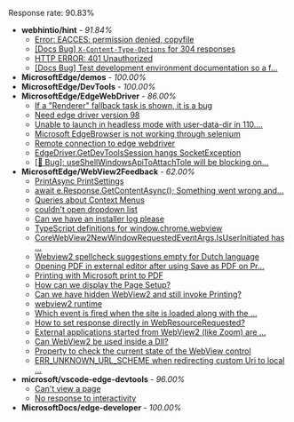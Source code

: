Response rate: 90.83%

* **webhintio/hint** - _91.84%_
  * [Error: EACCES: permission denied, copyfile](https://github.com/webhintio/hint/issues/5432)
  * [[Docs Bug] `X-Content-Type-Options` for 304 responses](https://github.com/webhintio/hint/issues/5417)
  * [HTTP ERROR: 401 Unauthorized](https://github.com/webhintio/hint/issues/5362)
  * [[Docs Bug] Test development environment documentation so a f...](https://github.com/webhintio/hint/issues/5404)
* **MicrosoftEdge/demos** - _100.00%_
* **MicrosoftEdge/DevTools** - _100.00%_
* **MicrosoftEdge/EdgeWebDriver** - _86.00%_
  * [If a "Renderer" fallback task is shown, it is a bug](https://github.com/MicrosoftEdge/EdgeWebDriver/issues/71)
  * [Need edge driver version 98](https://github.com/MicrosoftEdge/EdgeWebDriver/issues/70)
  * [Unable to launch in headless mode with user-data-dir in 110....](https://github.com/MicrosoftEdge/EdgeWebDriver/issues/69)
  * [Microsoft EdgeBrowser is not working through selenium](https://github.com/MicrosoftEdge/EdgeWebDriver/issues/68)
  * [Remote connection to edge webdriver](https://github.com/MicrosoftEdge/EdgeWebDriver/issues/67)
  * [EdgeDriver.GetDevToolsSession hangs SocketException](https://github.com/MicrosoftEdge/EdgeWebDriver/issues/65)
  * [[🐛 Bug]: useShellWindowsApiToAttachToIe will be blocking on...](https://github.com/MicrosoftEdge/EdgeWebDriver/issues/34)
* **MicrosoftEdge/WebView2Feedback** - _62.00%_
  * [PrintAsync PrintSettings](https://github.com/MicrosoftEdge/WebView2Feedback/issues/3284)
  * [await e.Response.GetContentAsync(); Something went wrong and...](https://github.com/MicrosoftEdge/WebView2Feedback/issues/3283)
  * [Queries about Context Menus](https://github.com/MicrosoftEdge/WebView2Feedback/issues/3282)
  * [couldn't open dropdown list](https://github.com/MicrosoftEdge/WebView2Feedback/issues/3281)
  * [Can we have an installer log please](https://github.com/MicrosoftEdge/WebView2Feedback/issues/3280)
  * [TypeScript definitions for window.chrome.webview](https://github.com/MicrosoftEdge/WebView2Feedback/issues/3273)
  * [CoreWebView2NewWindowRequestedEventArgs.IsUserInitiated has ...](https://github.com/MicrosoftEdge/WebView2Feedback/issues/3255)
  * [Webview2 spellcheck suggestions empty for Dutch language](https://github.com/MicrosoftEdge/WebView2Feedback/issues/3237)
  * [Opening PDF in external editor after using Save as PDF on Pr...](https://github.com/MicrosoftEdge/WebView2Feedback/issues/3272)
  * [Printing with Microsoft print to PDF](https://github.com/MicrosoftEdge/WebView2Feedback/issues/3271)
  * [How can we display the Page Setup?](https://github.com/MicrosoftEdge/WebView2Feedback/issues/3270)
  * [Can we have hidden WebView2 and still invoke Printing?](https://github.com/MicrosoftEdge/WebView2Feedback/issues/3266)
  * [webview2 runtime](https://github.com/MicrosoftEdge/WebView2Feedback/issues/3257)
  * [Which event is fired when the site is loaded along with the ...](https://github.com/MicrosoftEdge/WebView2Feedback/issues/3253)
  * [How to set response directly in WebResourceRequested?](https://github.com/MicrosoftEdge/WebView2Feedback/issues/3252)
  * [External applications started from WebView2 (like Zoom) are ...](https://github.com/MicrosoftEdge/WebView2Feedback/issues/3245)
  * [Can WebView2 be used inside a Dll?](https://github.com/MicrosoftEdge/WebView2Feedback/issues/3240)
  * [Property to check the current state of the WebView control](https://github.com/MicrosoftEdge/WebView2Feedback/issues/3239)
  * [ERR_UNKNOWN_URL_SCHEME when redirecting custom Uri to local ...](https://github.com/MicrosoftEdge/WebView2Feedback/issues/3230)
* **microsoft/vscode-edge-devtools** - _96.00%_
  * [Can't view a page](https://github.com/microsoft/vscode-edge-devtools/issues/1395)
  * [No response to interactivity](https://github.com/microsoft/vscode-edge-devtools/issues/1394)
* **MicrosoftDocs/edge-developer** - _100.00%_